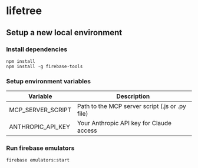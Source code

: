 # lifetree


## Setup a new local environment

### Install dependencies

```
npm install
npm install -g firebase-tools
```

### Setup environment variables

| Variable | Description |
|----------|-------------|
| MCP_SERVER_SCRIPT | Path to the MCP server script (.js or .py file) |
| ANTHROPIC_API_KEY | Your Anthropic API key for Claude access |

### Run firebase emulators

```
firebase emulators:start
```

